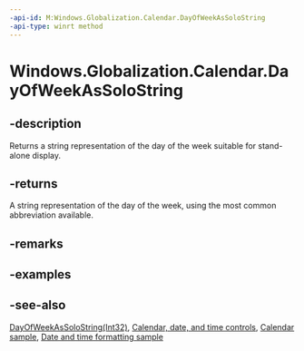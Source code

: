 ```yaml
---
-api-id: M:Windows.Globalization.Calendar.DayOfWeekAsSoloString
-api-type: winrt method
---
```


<!-- Method syntax
public string DayOfWeekAsSoloString()
-->

# Windows.Globalization.Calendar.DayOfWeekAsSoloString

## -description
Returns a string representation of the day of the week suitable for stand-alone display.

## -returns
A string representation of the day of the week, using the most common abbreviation available.

## -remarks

## -examples

## -see-also

[DayOfWeekAsSoloString(Int32)](calendar_dayofweekassolostring_158875511.md), [Calendar, date, and time controls](/windows/uwp/design/controls-and-patterns/date-and-time), [Calendar sample](https://github.com/Microsoft/Windows-universal-samples/tree/master/Samples/Calendar), [Date and time formatting sample](https://github.com/microsoft/Windows-universal-samples/tree/master/Samples/DateTimeFormatting)
